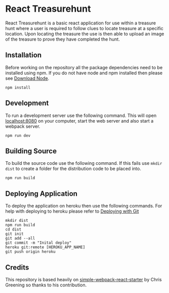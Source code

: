 # React Treasurehunt

React Treasurehunt is a basic react application for use within a treasure hunt where a user is required to follow clues to locate treasure at a specific location. Upon locating the treasure the use is then able to upload an image of the treasure to prove they have completed the hunt.

## Installation

Before working on the repository all the package dependencies need to be installed using npm. If you do not have node and npm installed then please see [Download Node](https://nodejs.org/en/download/).

```
npm install
```

## Development

To run a development server use the following command. This will open [localhost:8080](http://localhost:8080/) on your computer, start the web server and also start a webpack server.

```
npm run dev
```

## Building Source

To build the source code use the following command. If this fails use `mkdir dist` to create a folder for the distribution code to be placed into.

```
npm run build
```

## Deploying Application

To deploy the application on heroku then use the following commands. For help with deploying to heroku please refer to [Deploying with Git](https://devcenter.heroku.com/articles/git)

```
mkdir dist
npm run build
cd dist
git init
git add --all
git commit -m "Inital deploy"
heroku git:remote [HEROKU_APP_NAME] 
git push origin heroku
```

## Credits

This repository is based heavily on [simple-webpack-react-starter](https://github.com/cgreening/simple-webpack-react-starter.git) by Chris Greening so thanks to his contribution.